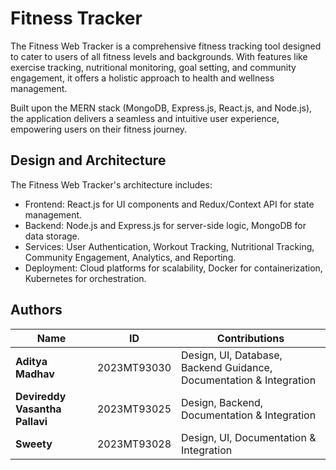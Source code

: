 # Fitness Tracker

The Fitness Web Tracker is a comprehensive fitness tracking tool designed to cater to users of all fitness levels and backgrounds. With features like exercise tracking, nutritional monitoring, goal setting, and community engagement, it offers a holistic approach to health and wellness management.

Built upon the MERN stack (MongoDB, Express.js, React.js, and Node.js), the application delivers a seamless and intuitive user experience, empowering users on their fitness journey.


## Design and Architecture
The Fitness Web Tracker's architecture includes:

- Frontend: React.js for UI components and Redux/Context API for state management.
- Backend: Node.js and Express.js for server-side logic, MongoDB for data storage.
- Services: User Authentication, Workout Tracking, Nutritional Tracking, Community Engagement, Analytics, and Reporting.
- Deployment: Cloud platforms for scalability, Docker for containerization, Kubernetes for orchestration. 


## Authors

| Name                             | ID           | Contributions                                                        |
|----------------------------------|--------------|----------------------------------------------------------------------|
| **Aditya Madhav**                | 2023MT93030  | Design, UI, Database, Backend Guidance, Documentation & Integration  |
| **Devireddy Vasantha Pallavi**   | 2023MT93025  | Design, Backend, Documentation & Integration                         |
| **Sweety**                       | 2023MT93028  | Design, UI, Documentation & Integration                              |
